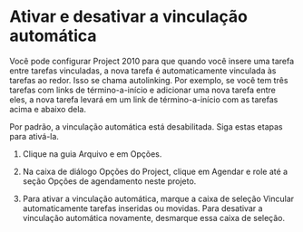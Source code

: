 # Ativar e desativar a vinculação automática

Você pode configurar Project 2010 para que quando você insere uma tarefa entre tarefas vinculadas, a nova tarefa é automaticamente vinculada às tarefas ao redor. Isso se chama autolinking. Por exemplo, se você tem três tarefas com links de término-a-início e adicionar uma nova tarefa entre eles, a nova tarefa levará em um link de término-a-início com as tarefas acima e abaixo dela.

Por padrão, a vinculação automática está desabilitada. Siga estas etapas para ativá-la.

1. Clique na guia Arquivo e em Opções.

1. Na caixa de diálogo Opções do Project, clique em Agendar e role até a seção Opções de agendamento neste projeto.

3. Para ativar a vinculação automática, marque a caixa de seleção Vincular automaticamente tarefas inseridas ou movidas. Para desativar a vinculação automática novamente, desmarque essa caixa de seleção.
